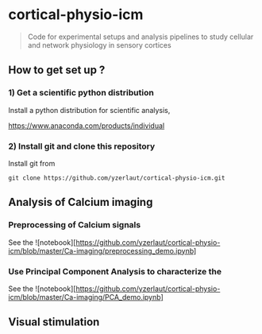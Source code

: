 # cortical-physio-icm

> Code for experimental setups and analysis pipelines to study cellular and network physiology in sensory cortices 

## How to get set up ?

### 1) Get a scientific python distribution
Install a python distribution for scientific analysis,

https://www.anaconda.com/products/individual


### 2) Install git and clone this repository

Install git from 

```
git clone https://github.com/yzerlaut/cortical-physio-icm.git
```

## Analysis of Calcium imaging

### Preprocessing of Calcium signals

See the ![notebook][https://github.com/yzerlaut/cortical-physio-icm/blob/master/Ca-imaging/preprocessing_demo.ipynb]

### Use Principal Component Analysis to characterize the

See the ![notebook][https://github.com/yzerlaut/cortical-physio-icm/blob/master/Ca-imaging/PCA_demo.ipynb]

## Visual stimulation

### 

